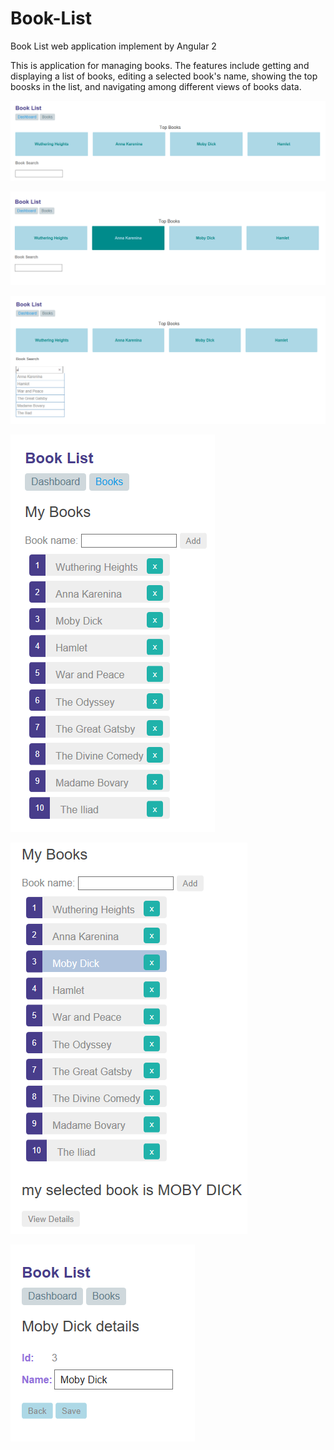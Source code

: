# Book-List
Book List web application implement by Angular 2

This is application for managing books. The features include getting and displaying a list of books, editing a selected book's name, showing the top boosks in the list, and navigating among different views of books data.

![alt tag](https://github.com/FanZhang10/Book-List/blob/master/view/1.1.png)

![alt tag](https://github.com/FanZhang10/Book-List/blob/master/view/1.PNG)

![alt tag](https://github.com/FanZhang10/Book-List/blob/master/view/1.2.png)

![alt tag](https://github.com/FanZhang10/Book-List/blob/master/view/2.PNG)

![alt tag](https://github.com/FanZhang10/Book-List/blob/master/view/2.1.PNG)

![alt tag](https://github.com/FanZhang10/Book-List/blob/master/view/3.PNG)
